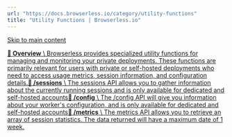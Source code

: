 ```yaml
---
url: "https://docs.browserless.io/category/utility-functions"
title: "Utility Functions | Browserless.io"
---
```


[Skip to main content](https://docs.browserless.io/category/utility-functions#__docusaurus_skipToContent_fallback)

[**📄️ Overview** \\
Browserless provides specialized utility functions for managing and monitoring your private deployments. These functions are primarily relevant for users with private or self-hosted deployments who need to access usage metrics, session information, and configuration details.](https://docs.browserless.io/enterprise/utility-functions/intro)[**📄️ /sessions** \\
The sessions API allows you to gather information about the currently running sessions and is only available for dedicated and self-hosted accounts](https://docs.browserless.io/enterprise/utility-functions/sessions)[**📄️ /config** \\
The /config API will give you information about your worker's configuration, and is only available for dedicated and self-hosted accounts](https://docs.browserless.io/enterprise/utility-functions/config)[**📄️ /metrics** \\
The metrics API allows you to retrieve an array of session statistics. The data returned will have a maximum date of 1 week.](https://docs.browserless.io/enterprise/utility-functions/metrics)